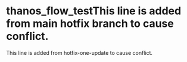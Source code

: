 # thanos_flow_testThis line is added from main hotfix branch to cause conflict.
This line is added from hotfix-one-update to cause conflict.
